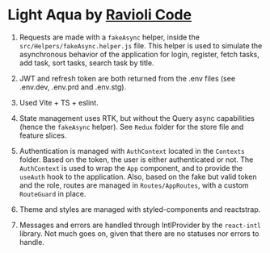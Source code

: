 # Light Aqua by [Ravioli Code](https://hashnode.com/@raviolicode)

1. Requests are made with a ```fakeAsync``` helper, inside the ```src/Helpers/fakeAsync.helper.js``` file. This helper is used to simulate the asynchronous behavior of the application for login, register, fetch tasks, add task, sort tasks, search task by title.

2. JWT and refresh token are both returned from the .env files (see .env.dev, .env.prd and .env.stg).

3. Used Vite + TS + eslint.

4. State management uses RTK, but without the Query async capabilities (hence the ```fakeAsync``` helper). See ```Redux``` folder for the store file and feature slices.

5. Authentication is managed with ```AuthContext``` located in the ```Contexts``` folder. Based on the token, the user is either authenticated or not. The ```AuthContext``` is used to wrap the ```App``` component, and to provide the ```useAuth``` hook to the application. Also, based on the fake but valid token and the role, routes are managed in ```Routes/AppRoutes```, with a custom ```RouteGuard``` in place.

6. Theme and styles are managed with styled-components and reactstrap.

7. Messages and errors are handled through IntlProvider by the ```react-intl``` library. Not much goes on, given that there are no statuses nor errors to handle.
